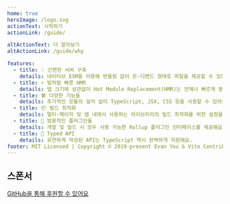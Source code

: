 ```yaml
---
home: true
heroImage: /logo.svg
actionText: 시작하기
actionLink: /guide/

altActionText: 더 알아보기
altActionLink: /guide/why

features:
  - title: 💡 간편한 서버 구축
    details: 네이티브 ESM을 이용해 번들링 없이 온-디맨드 형태로 파일을 제공할 수 있어요!
  - title: ⚡️ 빛처럼 빠른 HMR
    details: 앱 크기에 상관없이 Hot Module Replacement(HMR)는 언제나 빠르게 동작해요.
  - title: 🛠️ 다양한 기능들
    details: 추가적인 모듈의 설치 없이 TypeScript, JSX, CSS 등을 사용할 수 있어요.
  - title: 📦 빌드 최적화
    details: 멀티-페이지 및 앱 내에서 사용하는 라이브러리의 빌드 최적화를 위한 설정을 제공해요.
  - title: 🔩 범용적인 플러그인들
    details: 개발 및 빌드 시 모두 사용 가능한 Rollup 플러그인 인터페이스를 제공해요.
  - title: 🔑 Typed API
    details: 유연하게 작성된 API는 TypeScript 역시 완벽하게 지원해요.
footer: MIT Licensed | Copyright © 2019-present Evan You & Vite Contributors
---
```


<div class="frontpage sponsors">
  <h2>스폰서</h2>
  <a v-for="{ href, src, name, id } of sponsors.filter(s => s.tier === 'platinum')" class="platinum" :href="href" target="_blank" rel="noopener" aria-label="sponsor-img">
    <img :src="src" :alt="name" :id="`sponsor-${id}`">
  </a>
  <br>
  <a v-for="{ href, src, name, id } of sponsors.filter(s => s.tier !== 'platinum')" :href="href" target="_blank" rel="noopener" aria-label="sponsor-img">
    <img :src="src" :alt="name" :id="`sponsor-${id}`">
  </a>
  <br>
  <a href="https://github.com/sponsors/yyx990803" target="_blank" rel="noopener">GitHub을 통해 후원할 수 있어요</a>
</div>

<script setup>
import sponsors from './.vitepress/theme/sponsors.json'
</script>
